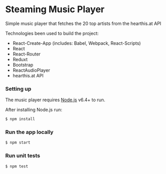 # Steaming Music Player

Simple music player that fetches the 20 top artists from the hearthis.at API 

Technologies been used to build the project:

* React-Create-App (includes: Babel, Webpack, React-Scripts)
* React
* React-Router
* Reduxt
* Bootstrap
* ReactAudioPlayer
* hearthis.at API

### Setting up

The music player requires [Node.js](https://nodejs.org/) v6.4+ to run.

After installing Node.js run:

```sh
$ npm install
```

### Run the app locally

```sh
$ npm start
```

### Run unit tests

```sh
$ npm test
```
